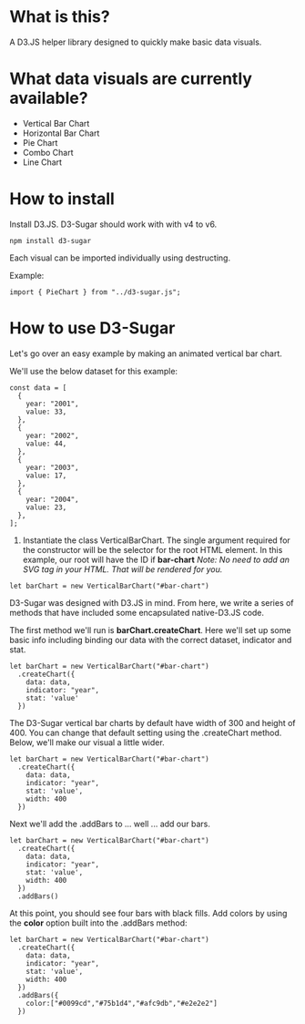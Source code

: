 # What is this? 
A D3.JS helper library designed to quickly make basic data visuals. 

# What data visuals are currently available?

- Vertical Bar Chart
- Horizontal Bar Chart
- Pie Chart
- Combo Chart
- Line Chart

# How to install

Install D3.JS. D3-Sugar should work with with v4 to v6.

`
npm install d3-sugar
`

Each visual can be imported individually using destructing. 

Example: 

```
import { PieChart } from "../d3-sugar.js";
```

# How to use D3-Sugar 

Let's go over an easy example by making an animated vertical bar chart. 

We'll use the below dataset for this example:

```
const data = [
  {
    year: "2001",
    value: 33,
  },
  {
    year: "2002",
    value: 44,
  },
  {
    year: "2003",
    value: 17,
  },
  {
    year: "2004",
    value: 23,
  },
];

```

1. Instantiate the class VerticalBarChart. The single argument required for the constructor will be the selector for the root HTML element. In this example, our root will have the ID if **bar-chart** _Note: No need to add an SVG tag in your HTML. That will be rendered for you._

```
let barChart = new VerticalBarChart("#bar-chart")

```

 D3-Sugar was designed with D3.JS in mind. From here, we write a series of methods that have included some encapsulated native-D3.JS code. 

 The first method we'll run is **barChart.createChart**. Here we'll set up some basic info including binding our data with the correct dataset, indicator and stat.

```
let barChart = new VerticalBarChart("#bar-chart")
  .createChart({
    data: data,
    indicator: "year",
    stat: 'value'
  })
```

The D3-Sugar vertical bar charts by default have width of 300 and height of 400. You can change that default setting using the .createChart method. Below, we'll make our visual a little wider.

```
let barChart = new VerticalBarChart("#bar-chart")
  .createChart({
    data: data,
    indicator: "year",
    stat: 'value',
    width: 400
  })
```

Next we'll add the .addBars to ... well ... add our bars. 

```
let barChart = new VerticalBarChart("#bar-chart")
  .createChart({
    data: data,
    indicator: "year",
    stat: 'value',
    width: 400
  })
  .addBars()
```

At this point, you should see four bars with black fills. Add colors by using the **color** option built into the .addBars method: 

```
let barChart = new VerticalBarChart("#bar-chart")
  .createChart({
    data: data,
    indicator: "year",
    stat: 'value',
    width: 400
  })
  .addBars({
    color:["#0099cd","#75b1d4","#afc9db","#e2e2e2"]
  })
```




